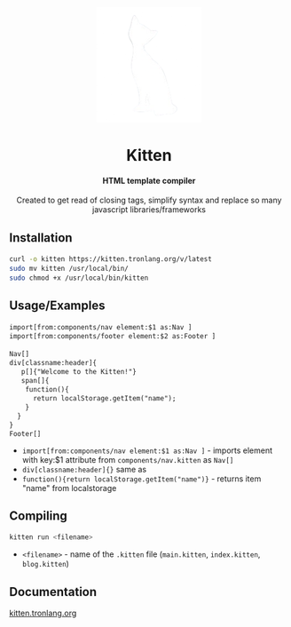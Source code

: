 <div align="center">

![Logo](./kitten.png)

# Kitten

#### HTML template compiler

Created to get read of closing tags, simplify syntax and replace so many javascript libraries/frameworks

</div>

## Installation

```bash
curl -o kitten https://kitten.tronlang.org/v/latest
sudo mv kitten /usr/local/bin/
sudo chmod +x /usr/local/bin/kitten
```

## Usage/Examples

```kitten
import[from:components/nav element:$1 as:Nav ]
import[from:components/footer element:$2 as:Footer ]

Nav[]
div[classname:header]{
   p[]{"Welcome to the Kitten!"}
   span[]{
    function(){
      return localStorage.getItem("name");
    }
  }
}
Footer[]
```

- `import[from:components/nav element:$1 as:Nav ]` - imports element with key:$1 attribute from `components/nav.kitten` as `Nav[]`
- `div[classname:header]{}` same as <div classname="header"></div>
- `function(){return localStorage.getItem("name")}` - returns item "name" from localstorage

## Compiling

```bash
kitten run <filename>
```

- `<filename>` - name of the `.kitten` file (`main.kitten`, `index.kitten`, `blog.kitten`)

## Documentation

[kitten.tronlang.org](https://kitten.tronlang.org/)
